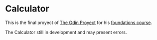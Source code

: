 # Calculator

This is the final proyect of [The Odin Proyect](https://www.theodinproject.com/) for his [foundations course](https://www.theodinproject.com/paths/foundations/courses/foundations).

The Calculator still in development and may present errors.